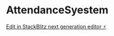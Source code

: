 # AttendanceSyestem

[Edit in StackBlitz next generation editor ⚡️](https://stackblitz.com/~/github.com/Soniya24/AttendanceSyestem)